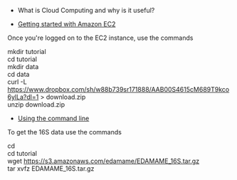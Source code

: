- What is Cloud Computing and why is it useful?

- [Getting started with Amazon EC2](http://angus.readthedocs.io/en/2015/amazon/index.html)

Once you're logged on to the EC2 instance, use the commands

mkdir tutorial  
cd tutorial  
mkdir data  
cd data  
curl -L https://www.dropbox.com/sh/w88b739sr171888/AAB00S4615cM689T9kco6ylLa?dl=1 > download.zip  
unzip download.zip

- [Using the command line](https://github.com/edamame-course/2015-tutorials/blob/master/final/2015-06-22-introduction_to_the_shell.md)

To get the 16S data use the commands

cd  
cd tutorial  
wget https://s3.amazonaws.com/edamame/EDAMAME_16S.tar.gz  
tar xvfz EDAMAME_16S.tar.gz




